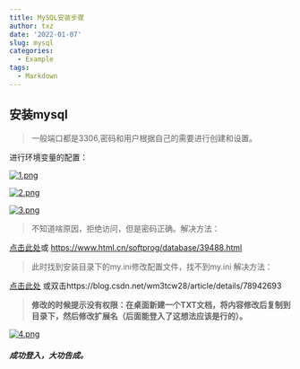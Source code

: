 ```yaml
---
title: MySQL安装步骤
author: txz
date: '2022-01-07'
slug: mysql
categories:
  - Example
tags:
  - Markdown
---
```


## 安装mysql

> 一般端口都是3306,密码和用户根据自己的需要进行创建和设置。

进行环境变量的配置：

[![1.png](https://i.postimg.cc/YSqqrdZg/1.png)](https://postimg.cc/0zFqZ082)

[![2.png](https://i.postimg.cc/0yZPBpjN/2.png)](https://postimg.cc/XrZRZBwM)

[![3.png](https://i.postimg.cc/SR0hMdTg/3.png)](https://postimg.cc/471qC6Tc)

> 不知道啥原因，拒绝访问，但是密码正确。解决方法：

[点击此处](https://www.html.cn/softprog/database/39488.html)或 https://www.html.cn/softprog/database/39488.html

> 此时找到安装目录下的my.ini修改配置文件，找不到my.ini 解决方法：

[点击此处](https://blog.csdn.net/wm3tcw28/article/details/78942693) 或双击https://blog.csdn.net/wm3tcw28/article/details/78942693

> **修改的时候提示没有权限：在桌面新建一个TXT文档，将内容修改后复制到目录下，然后修改扩展名（后面能登入了这想法应该是行的）。**

[![4.png](https://i.postimg.cc/L62sQ4DN/4.png)](https://postimg.cc/QVYsH3RT)

##### 成功登入，大功告成。

